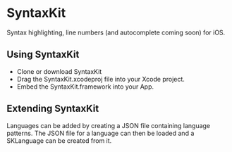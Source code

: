 # SyntaxKit

Syntax highlighting, line numbers (and autocomplete coming soon) for iOS.

## Using SyntaxKit
- Clone or download SyntaxKit
- Drag the SyntaxKit.xcodeproj file into your Xcode project.
- Embed the SyntaxKit.framework into your App.

## Extending SyntaxKit
Languages can be added by creating a JSON file containing language patterns.
The JSON file for a language can then be loaded and a SKLanguage can be created from it.
